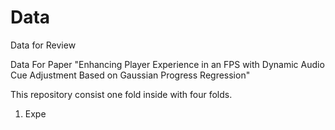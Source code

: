 # Data
Data for Review

Data For Paper "Enhancing Player Experience in an FPS with Dynamic Audio Cue Adjustment Based on Gaussian Progress Regression"

This repository consist one fold inside with four folds.
1. Expe
